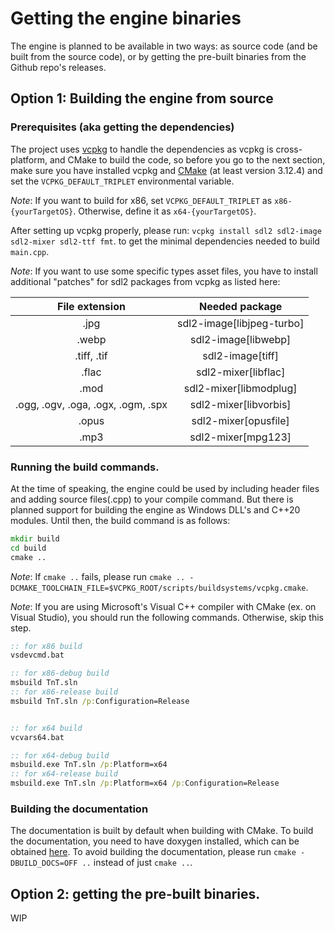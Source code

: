 # Getting the engine binaries

The engine is planned to be available in two ways: as source code (and be built from the source code), or by getting the pre-built binaries from the Github repo's releases.

## Option 1: Building the engine from source

### Prerequisites (aka getting the dependencies)

The project uses [vcpkg](https://github.com/microsoft/vcpkg) to handle the dependencies as vcpkg is cross-platform, and CMake to build the code, so before you go to the next section, make sure you have installed vcpkg and [CMake](https://cmake.org) (at least version 3.12.4) and set the `VCPKG_DEFAULT_TRIPLET` environmental variable.

*Note*: If you want to build for x86, set `VCPKG_DEFAULT_TRIPLET` as `x86-{yourTargetOS}`. Otherwise, define it as `x64-{yourTargetOS}`.

 After setting up vcpkg properly, please run:
`vcpkg install sdl2 sdl2-image sdl2-mixer sdl2-ttf fmt`.
to get the minimal dependencies needed to build `main.cpp`.

*Note*: If you want to use some specific types asset files, you have to install additional "patches" for sdl2 packages from vcpkg as listed here:

| File extension | Needed package |
|:--------------:|:--------------:|
|.jpg| sdl2-image[libjpeg-turbo] |
|.webp| sdl2-image[libwebp] |
|.tiff, .tif| sdl2-image[tiff] |
|.flac| sdl2-mixer[libflac] |
|.mod| sdl2-mixer[libmodplug] |
|.ogg, .ogv, .oga, .ogx, .ogm, .spx| sdl2-mixer[libvorbis] |
|.opus| sdl2-mixer[opusfile] |
|.mp3| sdl2-mixer[mpg123] |

### Running the build commands.

At the time of speaking, the engine could be used by including header files and adding source files(.cpp) to your compile command. But there is planned support for building the engine as Windows DLL's and C++20 modules. Until then, the build command is as follows:
``` cmd
mkdir build
cd build
cmake ..
```

*Note*: If `cmake ..` fails, please run `cmake .. -DCMAKE_TOOLCHAIN_FILE=$VCPKG_ROOT/scripts/buildsystems/vcpkg.cmake`.

*Note*: If you are using Microsoft's Visual C++ compiler with CMake (ex. on Visual Studio), you should run the following commands. Otherwise, skip this step.

``` cmd
:: for x86 build
vsdevcmd.bat

:: for x86-debug build
msbuild TnT.sln
:: for x86-release build
msbuild TnT.sln /p:Configuration=Release


:: for x64 build
vcvars64.bat

:: for x64-debug build
msbuild.exe TnT.sln /p:Platform=x64
:: for x64-release build
msbuild.exe TnT.sln /p:Platform=x64 /p:Configuration=Release
```

### Building the documentation

The documentation is built by default when building with CMake. To build the documentation, you need to have doxygen installed, which can be obtained [here](http://www.doxygen.nl/manual/install.html). To avoid building the documentation, please run `cmake -DBUILD_DOCS=OFF ..` instead of just `cmake ..`.

## Option 2: getting the pre-built binaries.

WIP